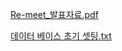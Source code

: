 
[Re-meet_발표자료.pdf](https://github.com/user-attachments/files/15812544/Re-meet_.pdf)


[데이터 베이스 초기 셋팅.txt](https://github.com/user-attachments/files/15856059/default.txt)


